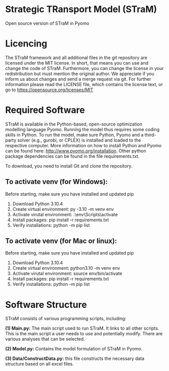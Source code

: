 # Strategic TRansport Model (STraM)
Open source version of STraM in Pyomo

# Licencing
The STraM framework and all additional files in the git repository are licensed under the MIT license. In short, that means you can use and change the code of STraM. Furthermore, you can change the license in your redistribution but must mention the original author. We appreciate if you inform us about changes and send a merge request via git. For further information please read the LICENSE file, which contains the license text, or go to https://opensource.org/licenses/MIT

# Required Software
STraM is available in the Python-based, open-source optimization modelling language Pyomo. Running the model thus requires some coding skills in Python. To run the model, make sure Python, Pyomo and a third-party solver (e.g., gurobi, or CPLEX) is installed and loaded to the respective computer. More information on how to install Python and Pyomo can be found here: http://www.pyomo.org/installation. 
Other python package dependencies can be found in the file requirements.txt.

To download, you need to install Git and clone the repository. 
## To activate venv (for Windows):
Before starting, make sure you have installed and updated pip

1) Download Python 3.10.4 
2) Create virtual environment: py -3.10 -m venv env
3) Activate virutal environment: .\env\Scripts\activate
4) Install packages: pip install -r requirements.txt
5) Verify installations: python -m pip list

## To activate venv (for Mac or linux):
Before starting, make sure you have installed and updated pip

1) Download Python 3.10.4 
2) Create virtual environment: python3.10 -m venv env
3) Activate virutal environment: source env/bin/activate
4) Install packages: pip install -r requirements.txt
5) Verify installations: python -m pip list

# Software Structure
STraM consists of various programming scripts, including: 

<b>(1)	Main.py:</b> The main script used to run STraM. It links to all other scripts. This is the main script a user needs to use and potentially modify. There are various analyses that can be selected. 

<b>(2)	Model.py:</b> Contains the model formulation of STraM in Pyomo. 

<b>(3)	Data/ConstructData.py:</b> this file constructs the necessary data structure based on all excel files.


